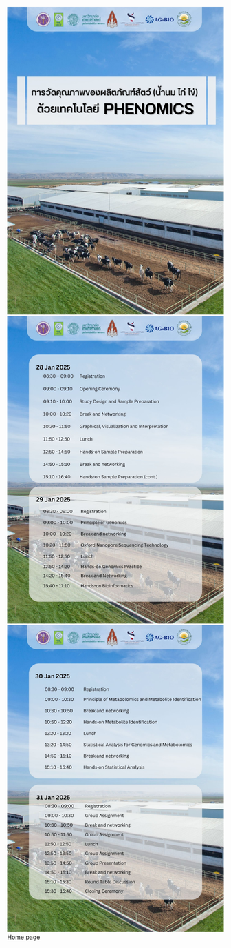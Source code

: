 ![](src/page/img/1.jpg)
![](src/page/img/2.jpg)
![](src/page/img/3.jpg)
[Home page](https://kkunphi.github.io/Agbio2/)
